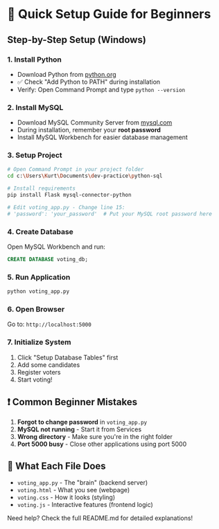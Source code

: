 # 🚀 Quick Setup Guide for Beginners

## Step-by-Step Setup (Windows)

### 1. Install Python

- Download Python from [python.org](https://www.python.org/downloads/)
- ✅ Check "Add Python to PATH" during installation
- Verify: Open Command Prompt and type `python --version`

### 2. Install MySQL

- Download MySQL Community Server from [mysql.com](https://dev.mysql.com/downloads/mysql/)
- During installation, remember your **root password**
- Install MySQL Workbench for easier database management

### 3. Setup Project

```bash
# Open Command Prompt in your project folder
cd c:\Users\Kurt\Documents\dev-practice\python-sql

# Install requirements
pip install Flask mysql-connector-python

# Edit voting_app.py - Change line 15:
# 'password': 'your_password'  # Put your MySQL root password here
```

### 4. Create Database

Open MySQL Workbench and run:

```sql
CREATE DATABASE voting_db;
```

### 5. Run Application

```bash
python voting_app.py
```

### 6. Open Browser

Go to: `http://localhost:5000`

### 7. Initialize System

1. Click "Setup Database Tables" first
2. Add some candidates
3. Register voters
4. Start voting!

## ❗ Common Beginner Mistakes

1. **Forgot to change password** in `voting_app.py`
2. **MySQL not running** - Start it from Services
3. **Wrong directory** - Make sure you're in the right folder
4. **Port 5000 busy** - Close other applications using port 5000

## 🎯 What Each File Does

- `voting_app.py` - The "brain" (backend server)
- `voting.html` - What you see (webpage)
- `voting.css` - How it looks (styling)
- `voting.js` - Interactive features (frontend logic)

Need help? Check the full README.md for detailed explanations!
